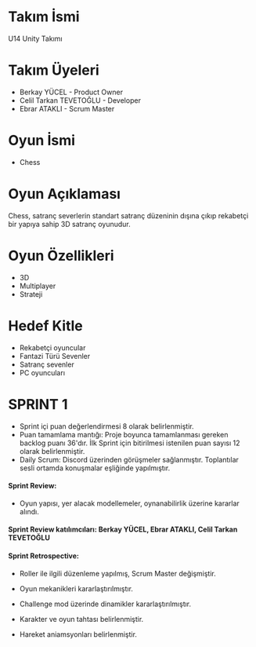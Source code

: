 # Takım İsmi
U14 Unity Takımı

# Takım Üyeleri
* Berkay YÜCEL - Product Owner
* Celil Tarkan TEVETOĞLU - Developer<br>
* Ebrar ATAKLI - Scrum Master<br>

# Oyun İsmi
* Chess

# Oyun Açıklaması
Chess, satranç severlerin standart satranç düzeninin dışına çıkıp rekabetçi bir yapıya sahip 3D satranç oyunudur.

# Oyun Özellikleri
* 3D
* Multiplayer<br>
* Strateji<br>

# Hedef Kitle
* Rekabetçi oyuncular<br>
* Fantazi Türü Sevenler<br>
* Satranç sevenler<br>
* PC oyuncuları<br>

# SPRINT 1
* Sprint içi puan değerlendirmesi 8 olarak belirlenmiştir.
* Puan tamamlama mantığı: Proje boyunca tamamlanması gereken backlog puanı 36'dır. İlk Sprint için bitirilmesi istenilen puan sayısı 12 olarak belirlenmiştir.
* Daily Scrum: Discord üzerinden görüşmeler sağlanmıştır. Toplantılar sesli ortamda konuşmalar eşliğinde yapılmıştır.

<h4> Sprint Review:</h4>

* Oyun yapısı, yer alacak modellemeler, oynanabilirlik üzerine kararlar alındı.

<h4> Sprint Review katılımcıları: Berkay YÜCEL, Ebrar ATAKLI, Celil Tarkan TEVETOĞLU </h4>

<h4> Sprint Retrospective: </h4>

* Roller ile ilgili düzenleme yapılmış, Scrum Master değişmiştir.

* Oyun mekanikleri kararlaştırılmıştır.

* Challenge mod üzerinde dinamikler kararlaştırılmıştır.

* Karakter ve oyun tahtası belirlenmiştir.

* Hareket aniamsyonları belirlenmiştir.
